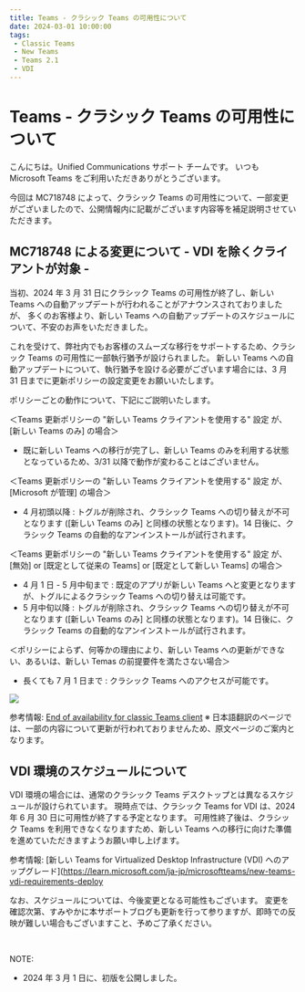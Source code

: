 ```yaml
---
title: Teams - クラシック Teams の可用性について
date: 2024-03-01 10:00:00
tags:
 - Classic Teams
 - New Teams
 - Teams 2.1
 - VDI
---
```

# Teams - クラシック Teams の可用性について 
こんにちは。Unified Communications サポート チームです。
いつも Microsoft Teams をご利用いただきありがとうございます。

今回は MC718748 によって、クラシック Teams の可用性について、一部変更がございましたので、公開情報内に記載がございます内容等を補足説明させていただきます。

## MC718748 による変更について - VDI を除くクライアントが対象 - 
当初、2024 年 3 月 31 日にクラシック Teams の可用性が終了し、新しい Teams への自動アップデートが行われることがアナウンスされておりましたが、
多くのお客様より、新しい Teams への自動アップデートのスケジュールについて、不安のお声をいただきました。

これを受けて、弊社内でもお客様のスムーズな移行をサポートするため、クラシック Teams の可用性に一部執行猶予が設けられました。
新しい Teams への自動アップデートについて、執行猶予を設ける必要がございます場合には、3 月 31 日までに更新ポリシーの設定変更をお願いいたします。

ポリシーごとの動作について、下記にご説明いたします。

＜Teams 更新ポリシーの "新しい Teams クライアントを使用する" 設定 が、[新しい Teams のみ] の場合＞
  - 既に新しい Teams への移行が完了し、新しい Teams のみを利用する状態となっているため、3/31 以降で動作が変わることはございません。

＜Teams 更新ポリシーの "新しい Teams クライアントを使用する" 設定 が、[Microsoft が管理] の場合＞
  - 4 月初頭以降 : トグルが削除され、クラシック Teams への切り替えが不可となります ([新しい Teams のみ] と同様の状態となります)。14 日後に、クラシック Teams の自動的なアンインストールが試行されます。

＜Teams 更新ポリシーの "新しい Teams クライアントを使用する" 設定 が、[無効] or [既定として従来の Teams] or [既定として新しい Teams] の場合＞
  - 4 月 1 日 - 5 月中旬まで : 既定のアプリが新しい Teams へと変更となりますが、トグルによるクラシック Teams への切り替えは可能です。
  - 5 月中旬以降 : トグルが削除され、クラシック Teams への切り替えが不可となります ([新しい Teams のみ] と同様の状態となります)。14 日後に、クラシック Teams の自動的なアンインストールが試行されます。

＜ポリシーによらず、何等かの理由により、新しい Teams への更新ができない、あるいは、新しい Temas の前提要件を満たさない場合＞
  - 長くても 7 月 1 日まで : クラシック Teams へのアクセスが可能です。

![](./teams-client-eoa-timeline.png)

参考情報: [End of availability for classic Teams client](https://learn.microsoft.com/en-us/microsoftteams/teams-classic-client-end-of-availability)
※ 日本語翻訳のページでは、一部の内容について更新が行われておりませんため、原文ページのご案内となります。

## VDI 環境のスケジュールについて
VDI 環境の場合には、通常のクラシック Teams デスクトップとは異なるスケジュールが設けられています。
現時点では、クラシック Teams for VDI は、2024 年 6 月 30 日に可用性が終了する予定となります。
可用性終了後は、クラシック Teams を利用できなくなりますため、新しい Teams への移行に向けた準備を進めていただきますようお願い申し上げます。

参考情報: [新しい Teams for Virtualized Desktop Infrastructure (VDI) へのアップグレード](https://learn.microsoft.com/ja-jp/microsoftteams/new-teams-vdi-requirements-deploy


なお、スケジュールについては、今後変更となる可能性もございます。
変更を確認次第、すみやかに本サポートブログも更新を行って参りますが、即時での反映が難しい場合もございますこと、予めご了承ください。

<br />

NOTE:  
- 2024 年 3 月 1 日に、初版を公開しました。